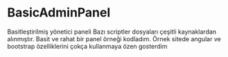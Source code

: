 # BasicAdminPanel
Basitleştirilmiş yönetici paneli
Bazı scriptler dosyaları çeşitli kaynaklardan alınmıştır. Basit ve rahat bir panel örneği kodladım.
Örnek sitede angular ve bootstrap özelliklerini çokça kullanmaya özen gosterdim
